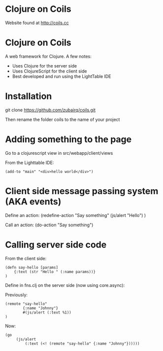 Clojure on Coils
================
Website found at http://coils.cc



Clojure on Coils
================

A web framework for Clojure. A few notes:

- Uses Clojure for the server side
- Uses ClojureScript for the client side
- Best developed and run using the LightTable IDE



Installation
============

git clone https://github.com/zubairq/coils.git

Then rename the folder coils to the name of your project




Adding something to the page
============================

Go to a clojurescript view in src/webapp/client/views

From the Lighttable IDE:

    (add-to "main" "<div>hello world</div>")




Client side message passing system (AKA events)
===============================================

Define an action:
    (redefine-action "Say something"
        (js/alert "Hello")
    )


Call an action:
    (do-action "Say something")



Calling server side code
========================

From the client side:

    (defn say-hello [params]
        {:text (str "Hello " (:name params))}
    )


Define in fns.clj on the server side (now using core.async):

Previously:

    (remote "say-hello"
            {:name "Johnny"}
            #(js/alert (:text %1))
    )


Now:

    (go
         (js/alert
             (:text (<! (remote "say-hello" {:name "Johnny"})))))



